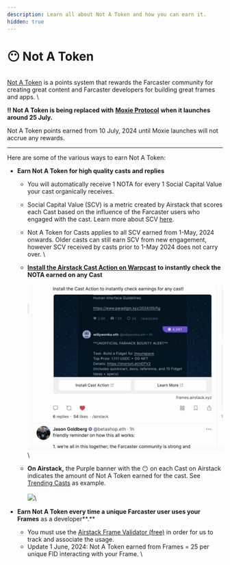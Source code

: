 ```yaml
---
description: Learn all about Not A Token and how you can earn it.
hidden: true
---
```


# 😶 Not A Token

\
[Not A Token](https://airstack.xyz/notatoken) is a points system that rewards the Farcaster community for creating great content and Farcaster developers for building great frames and apps. \


**‼️ Not A Token is being replaced with** [**Moxie Protocol**](https://moxie.xyz) **when it launches around 25 July.**&#x20;



Not A Token points earned from 10 July, 2024 until Moxie launches will not accrue any rewards.&#x20;



***



Here are some of the various ways to earn Not A Token:



* **Earn Not A Token for high quality casts and replies**&#x20;
  * You will automatically receive 1 NOTA for every 1 Social Capital Value your cast organically receives.&#x20;
  * Social Capital Value (SCV) is a metric created by Airstack that scores each Cast based on the influence of the Farcaster users who engaged with the cast. Learn more about SCV [here](https://docs.airstack.xyz/airstack-docs-and-faqs/abstractions/trending-casts/social-capital-value).&#x20;
  * Not A Token for Casts applies to all SCV earned from 1-May, 2024 onwards. Older casts can still earn SCV from new engagement, however SCV received by casts prior to 1-May 2024 does not carry over. \

  * [**Install the Airstack Cast Action on Warpcast**](https://warpcast.com/\~/add-cast-action?url=https%3A%2F%2Fframes.airstack.xyz%2Fne%2Faction) **to instantly check the NOTA earned on any Cast** \
    \
    ![](.gitbook/assets/cast-action.gif)\

  * **On Airstack,** the Purple banner with the 😶 on each Cast on Airstack indicates the amount of Not A Token earned for the cast. See [Trending Casts](https://airstack.xyz/trending-casts) as example. \
    \
    ![](<.gitbook/assets/Screenshot 2024-05-01 at 8.07.19 AM.png>)\

* **Earn Not A Token every time a unique Farcaster user uses your Frames** as a developer**.**&#x20;
  * You must use the [Airstack Frame Validator (free)](farcaster/farcaster-frames/frames-validator.md) in order for us to track and associate the usage.
  * Update 1 June, 2024: Not A Token earned from Frames = 25 per unique FID interacting with your Frame. \




